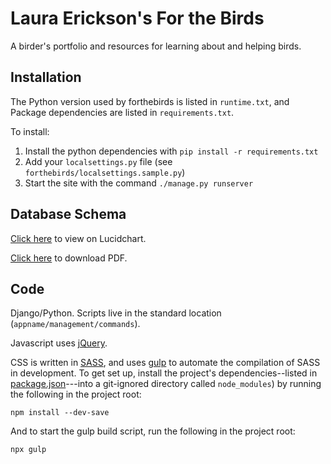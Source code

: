 # Laura Erickson's For the Birds

A birder's portfolio and resources for learning about and helping birds.


## Installation

The Python version used by forthebirds is listed in `runtime.txt`, and Package
dependencies are listed in `requirements.txt`.

To install:
1. Install the python dependencies with `pip install -r requirements.txt`
1. Add your `localsettings.py` file (see `forthebirds/localsettings.sample.py`)
1. Start the site with the command `./manage.py runserver`


## Database Schema

[Click here](https://www.lucidchart.com/documents/view/a75393ca-f3ce-45e0-8658-e901ae2e41a0)
to view on Lucidchart.

[Click here](https://www.lucidchart.com/publicSegments/view/a3c5059c-139e-40a8-ad5c-bdfdad791a14/image.pdf)
to download PDF.


## Code

Django/Python. Scripts live in the standard location
(`appname/management/commands`).

Javascript uses [jQuery](https://jquery.com).

CSS is written in [SASS](http://sass-lang.com), and uses
[gulp](gulpfile.js) to automate the compilation of SASS in development.
To get set up, install the project's dependencies--listed in
[package.json](package.json)---into a git-ignored directory called
`node_modules`) by running the following in the project root:
```
npm install --dev-save
```

And to start the gulp build script, run the following in the project root:
```
npx gulp
```
